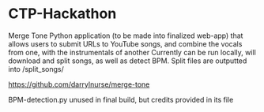 # CTP-Hackathon
Merge Tone
Python application (to be made into finalized web-app) that allows users to submit URLs to YouTube songs, and combine the vocals from one, with the instrumentals of another
Currently can be run locally, will download and split songs, as well as detect BPM. Split files are outputted into /split_songs/<song-name>


https://github.com/darrylnurse/merge-tone 

BPM-detection.py unused in final build, but credits provided in its file
